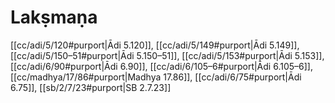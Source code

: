 # Lakṣmaṇa

[[cc/adi/5/120#purport|Ādi 5.120]], [[cc/adi/5/149#purport|Ādi 5.149]], [[cc/adi/5/150–51#purport|Ādi 5.150–51]], [[cc/adi/5/153#purport|Ādi 5.153]], [[cc/adi/6/90#purport|Ādi 6.90]], [[cc/adi/6/105–6#purport|Ādi 6.105–6]], [[cc/madhya/17/86#purport|Madhya 17.86]], [[cc/adi/6/75#purport|Ādi 6.75]], [[sb/2/7/23#purport|SB 2.7.23]]


